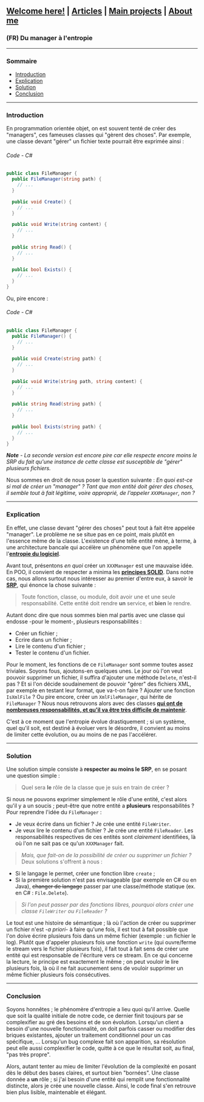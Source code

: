 ## [Welcome here!](https://vpenando.github.io) | [Articles](https://vpenando.github.io/articles.html) | [Main projects](https://vpenando.github.io/projects.html) | [About me](https://vpenando.github.io/about.html)

### (FR) Du manager à l'entropie

---

### Sommaire
* [Introduction](#introduction)
* [Explication](#explication)
* [Solution](#solution)
* [Conclusion](#conclusion)

---

### Introduction
En programmation orientée objet, on est souvent tenté de créer des "managers", ces fameuses classes qui "gèrent des choses".
Par exemple, une classe devant "gérer" un fichier texte pourrait être exprimée ainsi :
###### Code - C\#
```cs
public class FileManager {
  public FileManager(string path) {
    // ...
  }
  
  public void Create() {
    // ...
  }
  
  public void Write(string content) {
    // ...
  }
  
  public string Read() {
    // ...
  }
  
  public bool Exists() {
    // ...
  }
}
```

Ou, pire encore :
###### Code - C\#
```cs
public class FileManager {
  public FileManager() {
    // ...
  }
  
  public void Create(string path) {
    // ...
  }
  
  public void Write(string path, string content) {
    // ...
  }
  
  public string Read(string path) {
    // ...
  }
  
  public bool Exists(string path) {
    // ...
  }
}
```
***Note** - La seconde version est encore pire car elle respecte encore moins le SRP du fait qu'une instance de cette classe est susceptible de "gérer" plusieurs fichiers.*

Nous sommes en droit de nous poser la question suivante : *En quoi est-ce si mal de créer un "manager" ? Tant que mon entité doit gérer des choses, il semble tout à fait légitime, voire approprié, de l'appeler `XXXManager`, non ?*

---

### Explication
En effet, une classe devant "gérer des choses" peut tout à fait être appelée "manager". Le problème ne se situe pas en ce point, mais plutôt en l'essence même de la classe. L'existence d'une telle entité mène, à terme, à une architecture bancale qui accélère un phénomène que l'on appelle l'[**entropie du logiciel**](https://gist.github.com/sroccaserra/6cafd444c11958059fdd2a698d4effcb).

Avant tout, présentons *en quoi* créer un `XXXManager` est une mauvaise idée. En POO, il convient de respecter a minima les [**principes SOLID**](https://en.wikipedia.org/wiki/SOLID). Dans notre cas, nous allons surtout nous intéresser au premier d'entre eux, à savoir le [**SRP**](https://en.wikipedia.org/wiki/Single_responsibility_principle), qui énonce la chose suivante :
> Toute fonction, classe, ou module, doit avoir une et une seule responsabilité. Cette entité doit rendre **un** service, et **bien** le rendre.

Autant donc dire que nous sommes bien mal partis avec une classe qui endosse -pour le moment-, plusieurs responsabilités :
* Créer un fichier ;
* Ecrire dans un fichier ;
* Lire le contenu d'un fichier ;
* Tester le contenu d'un fichier.

Pour le moment, les fonctions de ce `FileManager` sont somme toutes assez triviales. Soyons fous, ajoutons-en quelques unes.
Le jour où l'on veut pouvoir supprimer un fichier, il suffira d'ajouter une méthode `Delete`, n'est-il pas ? Et si l'on décide soudainement de pouvoir "gérer" des fichiers XML, par exemple en testant leur format, que va-t-on faire ? Ajouter une fonction `IsXmlFile` ? Ou pire encore, créer un `XmlFileManager`, qui hérite de `FileManager` ?
Nous nous retrouvons alors avec des classes [**qui ont de nombreuses responsabilités, et qu'il va être très difficile de maintenir**](https://openclassrooms.com/forum/sujet/fonction-find-de-std-map-sur-std-function?page=1#message-92459036).

C'est à ce moment que l'entropie évolue drastiquement ; si un système, quel qu'il soit, est destiné à évoluer vers le désordre, il convient au moins de limiter cette évolution, ou au moins de ne pas l'accélérer.


---

### Solution
Une solution simple consiste à **respecter au moins le SRP**, en se posant une question simple :
> Quel sera **le** rôle de la classe que je suis en train de créer ?

Si nous ne pouvons exprimer simplement le rôle d'une entité, c'est alors qu'il y a un soucis ; peut-être que notre entité a **plusieurs** responsabilités ? Pour reprendre l'idée du `FileManager` :
* Je veux écrire dans un fichier ? Je crée une entité `FileWriter`.
* Je veux lire le contenu d'un fichier ? Je crée une entité `FileReader`.
Les responsabilités respectives de ces entités sont *clairement* identifiées, là où l'on ne sait pas ce qu'un `XXXManager` fait.

> *Mais, que fait-on de la possibilité de créer ou supprimer un fichier ?*
Deux solutions s'offrent à nous :
* Si le langage le permet, créer une fonction libre `create` ;
* Si la première solution n'est pas envisageable (par exemple en C# ou en Java), ~~changer de langage~~ passer par une classe/méthode statique (ex. en C# : `File.Delete`).

> *Si l'on peut passer par des fonctions libres, pourquoi alors créer une classe `FileWriter` ou `FileReader` ?*

Le tout est une histoire de sémantique ; là où l'action de créer ou supprimer un fichier n'est *-a priori-* à faire qu'une fois, il est tout à fait possible que l'on doive écrire plusieurs fois dans un même fichier (exemple : un fichier le log). Plutôt que d'appeler plusieurs fois une fonction `write` (qui ouvre/ferme le stream vers le fichier plusieurs fois), il fait tout à fait sens de créer une entité qui est responsable de l'écriture vers ce stream. En ce qui concerne la lecture, le principe est exactement le même ; on peut vouloir le lire plusieurs fois, là où il ne fait aucunement sens de vouloir supprimer un même fichier plusieurs fois consécutives.

---

### Conclusion
Soyons honnêtes ; le phénomère d'entropie a lieu quoi qu'il arrive. Quelle que soit la qualité initiale de notre code, ce dernier finit toujours par se complexifier au gré des besoins et de son évolution. Lorsqu'un client a besoin d'une nouvelle fonctionnalité, on doit parfois casser ou modifier des briques existantes, ajouter un traitement conditionnel pour un cas spécifique, ...
Lorsqu'un bug complexe fait son apparition, sa résolution peut elle aussi complexifier le code, quitte à ce que le résultat soit, au final, "pas très propre".

Alors, autant tenter au mieu de limiter l'évolution de la complexité en posant dès le début des bases claires, et surtout bien "bornées". Une classe donnée a **un** rôle ; si j'ai besoin d'une entité qui remplit une fonctionnalité distincte, alors je crée une nouvelle classe.
Ainsi, le code final s'en retrouve bien plus lisible, maintenable et élégant.
